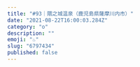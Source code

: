 ```yaml
---
title: "#93｜隈之城温泉（鹿児島県薩摩川内市）"
date: "2021-08-22T16:00:03.284Z"
category: "o"
description: ""
emoji: "♨️"
slug: "6797434"
published: false
---
```

